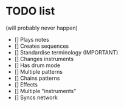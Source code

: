 # TODO list

(will probably never happen)

- [] Plays notes
- [] Creates sequences
- [] Standardise terminology (IMPORTANT)
- [] Changes instruments
- [] Has drum mode
- [] Multiple patterns
- [] Chains patterns
- [] Effects
- [] Multiple "instruments"
- [] Syncs network